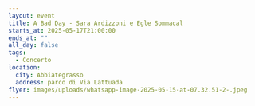 ```yaml
---
layout: event
title: A Bad Day - Sara Ardizzoni e Egle Sommacal
starts_at: 2025-05-17T21:00:00
ends_at: ""
all_day: false
tags:
  - Concerto
location:
  city: Abbiategrasso
  address: parco di Via Lattuada
flyer: images/uploads/whatsapp-image-2025-05-15-at-07.32.51-2-.jpeg
---
```

